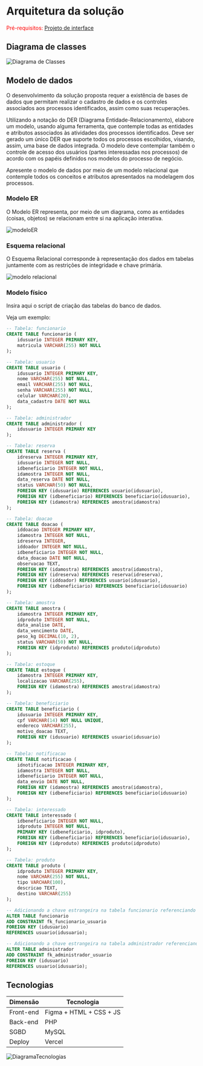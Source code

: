 # Arquitetura da solução

<span style="color:red">Pré-requisitos: <a href="05-Projeto-interface.md"> Projeto de interface</a></span>

<!--

Definição de como o software é estruturado em termos dos componentes que fazem parte da solução e do ambiente de hospedagem da aplicação.

![Arquitetura da Solução](images/arquitetura.png)
-->

## Diagrama de classes

![Diagrama de Classes](https://github.com/ICEI-PUC-Minas-PBE-ADS-SI/2025-1-p5-tias-reaproveitamentoamostras/blob/3bfab5b0256be4bf62036deb86534f563853565e/docs/images/diagrama_classe_tias.png)

##  Modelo de dados

O desenvolvimento da solução proposta requer a existência de bases de dados que permitam realizar o cadastro de dados e os controles associados aos processos identificados, assim como suas recuperações.

Utilizando a notação do DER (Diagrama Entidade-Relacionamento), elabore um modelo, usando alguma ferramenta, que contemple todas as entidades e atributos associados às atividades dos processos identificados. Deve ser gerado um único DER que suporte todos os processos escolhidos, visando, assim, uma base de dados integrada. O modelo deve contemplar também o controle de acesso dos usuários (partes interessadas nos processos) de acordo com os papéis definidos nos modelos do processo de negócio.

Apresente o modelo de dados por meio de um modelo relacional que contemple todos os conceitos e atributos apresentados na modelagem dos processos.

### Modelo ER

O Modelo ER representa, por meio de um diagrama, como as entidades (coisas, objetos) se relacionam entre si na aplicação interativa.

![modeloER](https://github.com/ICEI-PUC-Minas-PBE-ADS-SI/2025-1-p5-tias-reaproveitamentoamostras/blob/850c146e430cc0e92b7d0b5e0e0cb196f80a6203/docs/images/modelo_entidade.png)

### Esquema relacional

O Esquema Relacional corresponde à representação dos dados em tabelas juntamente com as restrições de integridade e chave primária.
 

![modelo relacional](https://github.com/ICEI-PUC-Minas-PBE-ADS-SI/2025-1-p5-tias-reaproveitamentoamostras/blob/54e0a75048a2dd442438caf8a713daa9af52f185/docs/images/modelo_relacao.jpeg)


### Modelo físico

Insira aqui o script de criação das tabelas do banco de dados.

Veja um exemplo:

```sql
-- Tabela: funcionario
CREATE TABLE funcionario (
    idusuario INTEGER PRIMARY KEY,
    matricula VARCHAR(255) NOT NULL
);

-- Tabela: usuario
CREATE TABLE usuario (
    idusuario INTEGER PRIMARY KEY,
    nome VARCHAR(255) NOT NULL,
    email VARCHAR(255) NOT NULL,
    senha VARCHAR(255) NOT NULL,
    celular VARCHAR(20),
    data_cadastro DATE NOT NULL
);

-- Tabela: administrador
CREATE TABLE administrador (
    idusuario INTEGER PRIMARY KEY
);

-- Tabela: reserva
CREATE TABLE reserva (
    idreserva INTEGER PRIMARY KEY,
    idusuario INTEGER NOT NULL,
    idbeneficiario INTEGER NOT NULL,
    idamostra INTEGER NOT NULL,
    data_reserva DATE NOT NULL,
    status VARCHAR(50) NOT NULL,
    FOREIGN KEY (idusuario) REFERENCES usuario(idusuario),
    FOREIGN KEY (idbeneficiario) REFERENCES beneficiario(idusuario),
    FOREIGN KEY (idamostra) REFERENCES amostra(idamostra)
);

-- Tabela: doacao
CREATE TABLE doacao (
    iddoacao INTEGER PRIMARY KEY,
    idamostra INTEGER NOT NULL,
    idreserva INTEGER,
    iddoador INTEGER NOT NULL,
    idbeneficiario INTEGER NOT NULL,
    data_doacao DATE NOT NULL,
    observacao TEXT,
    FOREIGN KEY (idamostra) REFERENCES amostra(idamostra),
    FOREIGN KEY (idreserva) REFERENCES reserva(idreserva),
    FOREIGN KEY (iddoador) REFERENCES usuario(idusuario),
    FOREIGN KEY (idbeneficiario) REFERENCES beneficiario(idusuario)
);

-- Tabela: amostra
CREATE TABLE amostra (
    idamostra INTEGER PRIMARY KEY,
    idproduto INTEGER NOT NULL,
    data_analise DATE,
    data_vencimento DATE,
    peso_kg DECIMAL(10, 2),
    status VARCHAR(50) NOT NULL,
    FOREIGN KEY (idproduto) REFERENCES produto(idproduto)
);

-- Tabela: estoque
CREATE TABLE estoque (
    idamostra INTEGER PRIMARY KEY,
    localizacao VARCHAR(255),
    FOREIGN KEY (idamostra) REFERENCES amostra(idamostra)
);

-- Tabela: beneficiario
CREATE TABLE beneficiario (
    idusuario INTEGER PRIMARY KEY,
    cpf VARCHAR(14) NOT NULL UNIQUE,
    endereco VARCHAR(255),
    motivo_doacao TEXT,
    FOREIGN KEY (idusuario) REFERENCES usuario(idusuario)
);

-- Tabela: notificacao
CREATE TABLE notificacao (
    idnotificacao INTEGER PRIMARY KEY,
    idamostra INTEGER NOT NULL,
    idbeneficiario INTEGER NOT NULL,
    data_envio DATE NOT NULL,
    FOREIGN KEY (idamostra) REFERENCES amostra(idamostra),
    FOREIGN KEY (idbeneficiario) REFERENCES beneficiario(idusuario)
);

-- Tabela: interessado
CREATE TABLE interessado (
    idbeneficiario INTEGER NOT NULL,
    idproduto INTEGER NOT NULL,
    PRIMARY KEY (idbeneficiario, idproduto),
    FOREIGN KEY (idbeneficiario) REFERENCES beneficiario(idusuario),
    FOREIGN KEY (idproduto) REFERENCES produto(idproduto)
);

-- Tabela: produto
CREATE TABLE produto (
    idproduto INTEGER PRIMARY KEY,
    nome VARCHAR(255) NOT NULL,
    tipo VARCHAR(100),
    descricao TEXT,
    destino VARCHAR(255)
);

-- Adicionando a chave estrangeira na tabela funcionario referenciando usuario
ALTER TABLE funcionario
ADD CONSTRAINT fk_funcionario_usuario
FOREIGN KEY (idusuario)
REFERENCES usuario(idusuario);

-- Adicionando a chave estrangeira na tabela administrador referenciando usuario
ALTER TABLE administrador
ADD CONSTRAINT fk_administrador_usuario
FOREIGN KEY (idusuario)
REFERENCES usuario(idusuario);
```
<!--Esse script deverá ser incluído em um arquivo .sql na pasta [de scripts SQL](../src/db).-->


## Tecnologias

| **Dimensão**   | **Tecnologia**  |
| ---            | ---             |
| Front-end      | Figma + HTML + CSS + JS |
| Back-end       | PHP         |
| SGBD           | MySQL           |
| Deploy         | Vercel          |

![DiagramaTecnologias](https://github.com/ICEI-PUC-Minas-PBE-ADS-SI/2025-1-p5-tias-reaproveitamentoamostras/blob/849b91040ddb0ea91dfdddcb458ff6bfc41479a9/docs/images/diagrama_tecnologias.png)

<!--

## Hospedagem

Explique como a hospedagem e o lançamento da plataforma foram realizados.

> **Links úteis**:
> - [Website com GitHub Pages](https://pages.github.com/)
> - [Programação colaborativa com Repl.it](https://repl.it/)
> - [Getting started with Heroku](https://devcenter.heroku.com/start)
> - [Publicando seu site no Heroku](http://pythonclub.com.br/publicando-seu-hello-world-no-heroku.html)

## Qualidade de software

Conceituar qualidade é uma tarefa complexa, mas ela pode ser vista como um método gerencial que, por meio de procedimentos disseminados por toda a organização, busca garantir um produto final que satisfaça às expectativas dos stakeholders.

No contexto do desenvolvimento de software, qualidade pode ser entendida como um conjunto de características a serem atendidas, de modo que o produto de software atenda às necessidades de seus usuários. Entretanto, esse nível de satisfação nem sempre é alcançado de forma espontânea, devendo ser continuamente construído. Assim, a qualidade do produto depende fortemente do seu respectivo processo de desenvolvimento.

A norma internacional ISO/IEC 25010, que é uma atualização da ISO/IEC 9126, define oito características e 30 subcaracterísticas de qualidade para produtos de software. Com base nessas características e nas respectivas subcaracterísticas, identifique as subcaracterísticas que sua equipe utilizará como base para nortear o desenvolvimento do projeto de software, considerando alguns aspectos simples de qualidade. Justifique as subcaracterísticas escolhidas pelo time e elenque as métricas que permitirão à equipe avaliar os objetos de interesse.

> **Links úteis**:
> - [ISO/IEC 25010:2011 - Systems and Software Engineering — Systems and Software Quality Requirements and Evaluation (SQuaRE) — System and Software Quality Models](https://www.iso.org/standard/35733.html/)
> - [Análise sobre a ISO 9126 – NBR 13596](https://www.tiespecialistas.com.br/analise-sobre-iso-9126-nbr-13596/)
> - [Qualidade de software - Engenharia de Software](https://www.devmedia.com.br/qualidade-de-software-engenharia-de-software-29/18209)
